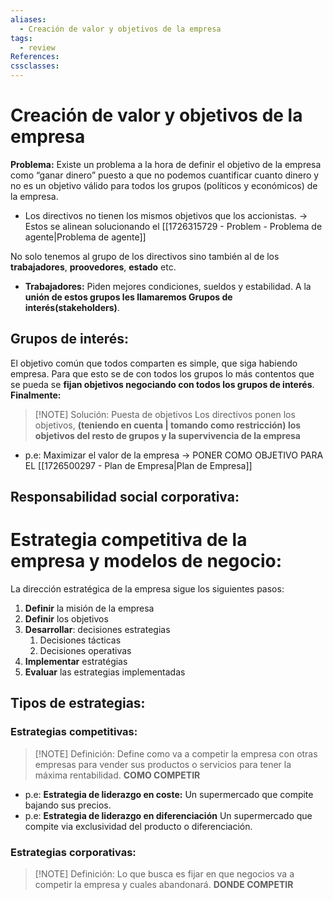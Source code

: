 ```yaml
---
aliases:
  - Creación de valor y objetivos de la empresa
tags:
  - review
References: 
cssclasses:
---
```

# Creación de valor y objetivos de la empresa
**Problema:**
Existe un problema a la hora de definir el objetivo de la empresa como “ganar dinero” puesto a que no podemos cuantificar cuanto dinero y no es un objetivo válido para todos los grupos (políticos y económicos) de la empresa. 
+ Los directivos no tienen los mismos objetivos que los accionistas. → Estos se alinean solucionando el [[1726315729 - Problem - Problema de agente|Problema de agente]]

No solo tenemos al grupo de los directivos sino también al de los **trabajadores**, **proovedores**, **estado** etc. 
+ **Trabajadores:** Piden mejores condiciones, sueldos y estabilidad.
A la **unión de estos grupos les llamaremos Grupos de interés(stakeholders)**. 

## Grupos de interés: 
El objetivo común que todos comparten es simple, que siga habiendo empresa. Para que esto se de con todos los grupos lo más contentos que se pueda se **fijan objetivos negociando con todos los grupos de interés**. 
**Finalmente:**
> [!NOTE] Solución: Puesta de objetivos
> Los directivos ponen los objetivos, **(teniendo en cuenta | tomando como restricción) los objetivos del resto de grupos y la supervivencia de la empresa**
+ p.e: Maximizar el valor de la empresa → PONER COMO OBJETIVO PARA EL [[1726500297 - Plan de Empresa|Plan de Empresa]]
## Responsabilidad social corporativa: 



# Estrategia competitiva de la empresa y modelos de negocio:
La dirección estratégica de la empresa sigue los siguientes pasos: 
1. **Definir** la misión de la empresa
2. **Definir** los objetivos
3. **Desarrollar**: decisiones estrategias
	1. Decisiones tácticas
	2. Decisiones operativas
4. **Implementar** estratégias
5. **Evaluar** las estrategias implementadas
## Tipos de estrategias: 
### Estrategias competitivas:

> [!NOTE] Definición: 
> Define como va a competir la empresa con otras empresas para vender sus productos o servicios para tener la máxima rentabilidad. **COMO COMPETIR**

+ p.e: **Estrategia de liderazgo en coste:** Un supermercado que compite bajando sus precios.
+ p.e: **Estrategia de liderazgo en diferenciación** Un supermercado que compite via exclusividad del producto o diferenciación.
### Estrategias corporativas: 

> [!NOTE] Definición: 
> Lo que busca es fijar en que negocios va a competir la empresa y cuales abandonará. **DONDE COMPETIR**


